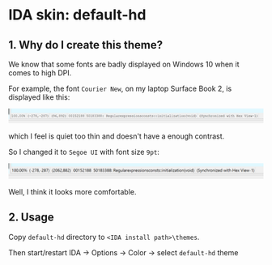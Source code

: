 # IDA skin: default-hd

## 1. Why do I create this theme?

We know that some fonts are badly displayed on Windows 10 when it comes to high DPI. 

For example, the font `Courier New`, on my laptop Surface Book 2, is displayed like this:

![](screenshot/example0-before.png)

which I feel is quiet too thin and doesn't have a enough contrast.

So I changed it to `Segoe UI` with font size `9pt`:

![](screenshot/example0-after.png)

Well, I think it looks more comfortable.

## 2. Usage

Copy `default-hd` directory to `<IDA install path>\themes`.

Then start/restart IDA -> Options -> Color -> select `default-hd` theme

